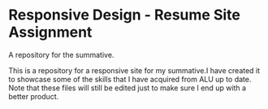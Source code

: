 # Responsive Design - Resume Site Assignment
 A repository for the summative.


 This is a repository for a responsive site for my summative.I have created it to showcase some of the skills that I have acquired from ALU up to date. Note that these files will still be edited just to make sure I end up with a better product.
